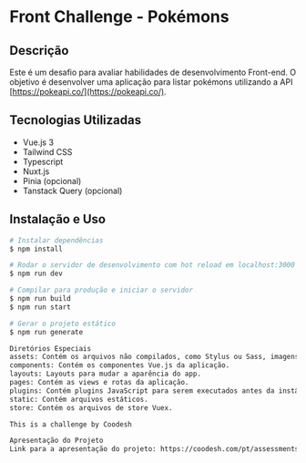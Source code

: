 # Front Challenge - Pokémons

## Descrição

Este é um desafio para avaliar habilidades de desenvolvimento Front-end. O objetivo é desenvolver uma aplicação para listar pokémons utilizando a API [https://pokeapi.co/](https://pokeapi.co/).

## Tecnologias Utilizadas

- Vue.js 3
- Tailwind CSS
- Typescript
- Nuxt.js
- Pinia (opcional)
- Tanstack Query (opcional)

## Instalação e Uso

```bash
# Instalar dependências
$ npm install

# Rodar o servidor de desenvolvimento com hot reload em localhost:3000
$ npm run dev

# Compilar para produção e iniciar o servidor
$ npm run build
$ npm run start

# Gerar o projeto estático
$ npm run generate

Diretórios Especiais
assets: Contém os arquivos não compilados, como Stylus ou Sass, imagens ou fontes.
components: Contém os componentes Vue.js da aplicação.
layouts: Layouts para mudar a aparência do app.
pages: Contém as views e rotas da aplicação.
plugins: Contém plugins JavaScript para serem executados antes da instância da aplicação Vue.js.
static: Contém arquivos estáticos.
store: Contém os arquivos de store Vuex.

This is a challenge by Coodesh

Apresentação do Projeto
Link para a apresentação do projeto: https://coodesh.com/pt/assessments/project/a69a26e7-effe-45b8-8e9e-181fddcd0c37/intro